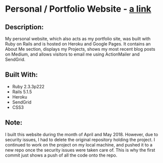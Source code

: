 # Personal / Portfolio Website - [a link](diegojflores.com)

## Description:

My personal website, which also acts as my portfolio site, was built with Ruby on Rails and is hosted on Heroku and Google Pages. It contains an About Me section, displays my Projects, shows my most recent blog posts on Medium, and allows visitors to email me using ActionMailer and SendGrid.

## Built With:

* Ruby 2.3.3p222
* Rails 5.1.5
* Heroku
* SendGrid
* CSS3

## Note:

I built this website during the month of April and May 2018. However, due to security issues, I had to delete the original repository holding the project. I continued to work on the project on my local machine, and pushed it to a new repo once the security issues were taken care of. This is why the first commit just shows a push of all the code onto the repo.
